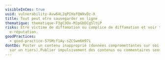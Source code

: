 ```yaml
---
visibleInCms: true
uuid: vulnerability-Avw64L2qPIHafQWXvDz-X
title: Tout peut etre sauvegarder en ligne
thematique: thematique-F3gC3Ox-MJpGbDCgSltLP
risks: Être victime de diffamation ou complice de diffamation et voir ternir sa
  e-réputation.
goodPractices:
  - good-practice-575Mcf1Ay-sZCSwm6H97i
dontDo: Poster un contenu inapproprié (données compromettantes sur soi-même ou
  sur un tiers).Publier impulsivement des contenus ou commentaires sensibles.
---
```

